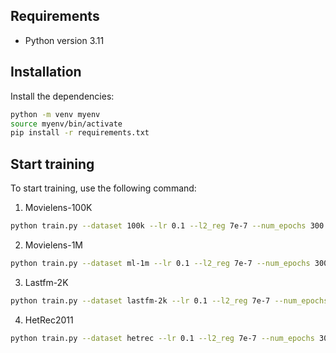 ## Requirements
- Python version 3.11

## Installation
Install the dependencies:
``` sh
python -m venv myenv
source myenv/bin/activate
pip install -r requirements.txt
```

## Start training
To start training, use the following command:

1. Movielens-100K
``` sh
python train.py --dataset 100k --lr 0.1 --l2_reg 7e-7 --num_epochs 300
```

2. Movielens-1M
``` sh
python train.py --dataset ml-1m --lr 0.1 --l2_reg 7e-7 --num_epochs 300
```

3. Lastfm-2K
``` sh
python train.py --dataset lastfm-2k --lr 0.1 --l2_reg 7e-7 --num_epochs 300
```

4. HetRec2011
``` sh
python train.py --dataset hetrec --lr 0.1 --l2_reg 7e-7 --num_epochs 300
```
